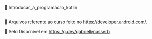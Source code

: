 📂 Introducao_a_programacao_kotlin
##
🫧 Arquivos referente ao curso feito no https://developer.android.com/. 

🫧 Selo Disponível em https://g.dev/gabriellynasserb
